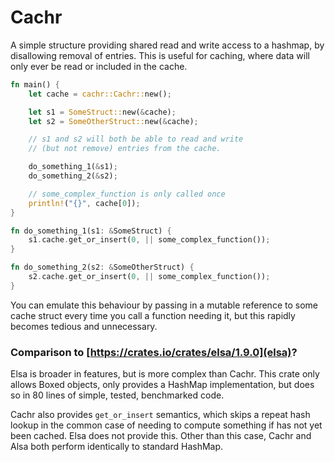 # Cachr

A simple structure providing shared read and write access to a hashmap, by disallowing removal of entries.
This is useful for caching, where data will only ever be read or included in the cache.

```rust
fn main() {
    let cache = cachr::Cachr::new();

    let s1 = SomeStruct::new(&cache);
    let s2 = SomeOtherStruct::new(&cache);

    // s1 and s2 will both be able to read and write 
    // (but not remove) entries from the cache.

    do_something_1(&s1);
    do_something_2(&s2);

    // some_complex_function is only called once
    println!("{}", cache[0]);
}

fn do_something_1(s1: &SomeStruct) {
    s1.cache.get_or_insert(0, || some_complex_function());
}

fn do_something_2(s2: &SomeOtherStruct) {
    s2.cache.get_or_insert(0, || some_complex_function());
}
```

You can emulate this behaviour by passing in a mutable reference 
to some cache struct every time you call a function needing it, 
but this rapidly becomes tedious and unnecessary.

### Comparison to [https://crates.io/crates/elsa/1.9.0](elsa)?

Elsa is broader in features, but is more complex than Cachr.
This crate only allows Boxed objects, only provides a HashMap implementation,
but does so in 80 lines of simple, tested, benchmarked code.

Cachr also provides `get_or_insert` semantics, which skips
a repeat hash lookup in the common case of needing to compute something if has not yet been cached.
Elsa does not provide this.
Other than this case, Cachr and Alsa both perform identically to standard HashMap.
